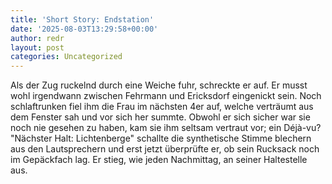 ```yaml
---
title: 'Short Story: Endstation'
date: '2025-08-03T13:29:58+00:00'
author: redr
layout: post
categories: Uncategorized
---
```


Als der Zug ruckelnd durch eine Weiche fuhr, schreckte er auf. Er musst wohl irgendwann zwischen Fehrmann und Ericksdorf eingenickt sein. Noch schlaftrunken fiel ihm die Frau im nächsten 4er auf, welche verträumt aus dem Fenster sah und vor sich her summte. Obwohl er sich sicher war sie noch nie gesehen zu haben, kam sie ihm seltsam vertraut vor; ein Déjà-vu?
"Nächster Halt: Lichtenberge" schallte die synthetische Stimme blechern aus den Lautsprechern und erst jetzt überprüfte er, ob sein Rucksack noch im Gepäckfach lag. Er stieg, wie jeden Nachmittag, an seiner Haltestelle aus.